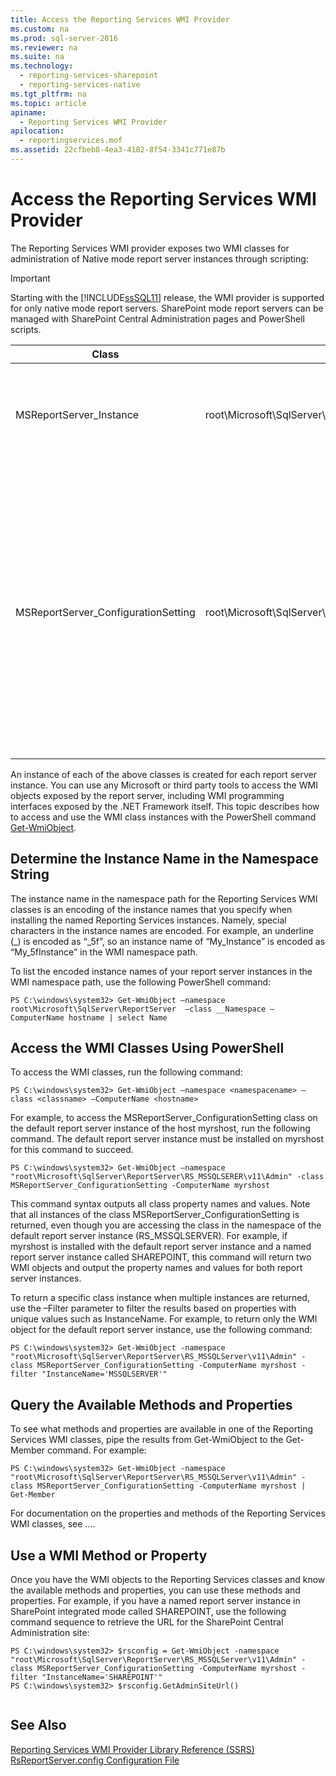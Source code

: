 ```yaml
---
title: Access the Reporting Services WMI Provider
ms.custom: na
ms.prod: sql-server-2016
ms.reviewer: na
ms.suite: na
ms.technology: 
  - reporting-services-sharepoint
  - reporting-services-native
ms.tgt_pltfrm: na
ms.topic: article
apiname: 
  - Reporting Services WMI Provider
apilocation: 
  - reportingservices.mof
ms.assetid: 22cfbeb8-4ea3-4182-8f54-3341c771e87b
---
```

# Access the Reporting Services WMI Provider
  The Reporting Services WMI provider exposes two WMI classes for administration of Native mode report server instances through scripting:  
  
> [!IMPORTANT]  
>  Starting with the [!INCLUDE[ssSQL11](../../Token/Other/ssSQL11_md.md)] release, the WMI provider is supported for only native mode report servers. SharePoint mode report servers can be managed with SharePoint Central Administration pages and PowerShell scripts.  
  
|Class|Namespace|Description|  
|-----------|---------------|-----------------|  
|MSReportServer\_Instance|root\\Microsoft\\SqlServer\\ReportServer\\RS\_*\<EncodedInstanceName\>*\\v11|Provides basic information required for a client to connect to an installed report server.|  
|MSReportServer\_ConfigurationSetting|root\\Microsoft\\SqlServer\\ReportServer\\RS\_*\<EncodedInstanceName\>*\\v11\\Admin|Represents the installation and run\-time parameters of a report server instance. These parameters are stored in the configuration file for the report server.<br /><br /> **\*\* Important \*\*** This class is only accessible with administrative privileges.|  
  
 An instance of each of the above classes is created for each report server instance. You can use any Microsoft or third party tools to access the WMI objects exposed by the report server, including WMI programming interfaces exposed by the .NET Framework itself. This topic describes how to access and use the WMI class instances with the PowerShell command [Get\-WmiObject](http://technet.microsoft.com/library/dd315295.aspx).  
  
## Determine the Instance Name in the Namespace String  
 The instance name in the namespace path for the Reporting Services WMI classes is an encoding of the instance names that you specify when installing the named Reporting Services instances. Namely, special characters in the instance names are encoded. For example, an underline \(\_\) is encoded as “\_5f”, so an instance name of “My\_Instance” is encoded as “My\_5fInstance” in the WMI namespace path.  
  
 To list the encoded instance names of your report server instances in the WMI namespace path, use the following PowerShell command:  
  
```  
PS C:\windows\system32> Get-WmiObject –namespace root\Microsoft\SqlServer\ReportServer  –class __Namespace –ComputerName hostname | select Name  
```  
  
## Access the WMI Classes Using PowerShell  
 To access the WMI classes, run the following command:  
  
```  
PS C:\windows\system32> Get-WmiObject –namespace <namespacename> –class <classname> –ComputerName <hostname>  
```  
  
 For example, to access the MSReportServer\_ConfigurationSetting class on the default report server instance of the host myrshost, run the following command. The default report server instance must be installed on myrshost for this command to succeed.  
  
```  
PS C:\windows\system32> Get-WmiObject –namespace "root\Microsoft\SqlServer\ReportServer\RS_MSSQLSERER\v11\Admin" -class MSReportServer_ConfigurationSetting -ComputerName myrshost  
```  
  
 This command syntax outputs all class property names and values. Note that all instances of the class MSReportServer\_ConfigurationSetting is returned, even though you are accessing the class in the namespace of the default report server instance \(RS\_MSSQLSERVER\). For example, if myrshost is installed with the default report server instance and a named report server instance called SHAREPOINT, this command will return two WMI objects and output the property names and values for both report server instances.  
  
 To return a specific class instance when multiple instances are returned, use the –Filter parameter to filter the results based on properties with unique values such as InstanceName. For example, to return only the WMI object for the default report server instance, use the following command:  
  
```  
PS C:\windows\system32> Get-WmiObject -namespace "root\Microsoft\SqlServer\ReportServer\RS_MSSQLServer\v11\Admin" -class MSReportServer_ConfigurationSetting -ComputerName myrshost -filter "InstanceName='MSSQLSERVER'"  
```  
  
## Query the Available Methods and Properties  
 To see what methods and properties are available in one of the Reporting Services WMI classes, pipe the results from Get\-WmiObject to the Get\-Member command. For example:  
  
```  
PS C:\windows\system32> Get-WmiObject -namespace "root\Microsoft\SqlServer\ReportServer\RS_MSSQLServer\v11\Admin" -class MSReportServer_ConfigurationSetting -ComputerName myrshost | Get-Member  
```  
  
 For documentation on the properties and methods of the Reporting Services WMI classes, see ….  
  
## Use a WMI Method or Property  
 Once you have the WMI objects to the Reporting Services classes and know the available methods and properties, you can use these methods and properties. For example, if you have a named report server instance in SharePoint integrated mode called SHAREPOINT, use the following command sequence to retrieve the URL for the SharePoint Central Administration site:  
  
```  
PS C:\windows\system32> $rsconfig = Get-WmiObject -namespace "root\Microsoft\SqlServer\ReportServer\RS_MSSQLServer\v11\Admin" -class MSReportServer_ConfigurationSetting -ComputerName myrshost -filter "InstanceName='SHAREPOINT'"  
PS C:\windows\system32> $rsconfig.GetAdminSiteUrl()  
  
```  
  
## See Also  
 [Reporting Services WMI Provider Library Reference &#40;SSRS&#41;](../../Topics/TopicNameNotContainA/Reporting-Services-WMI-Provider-Library-Reference--SSRS-.md)   
 [RsReportServer.config Configuration File](../../Topics/TopicNameNotContainA/RsReportServer.config-Configuration-File.md)  
  
  